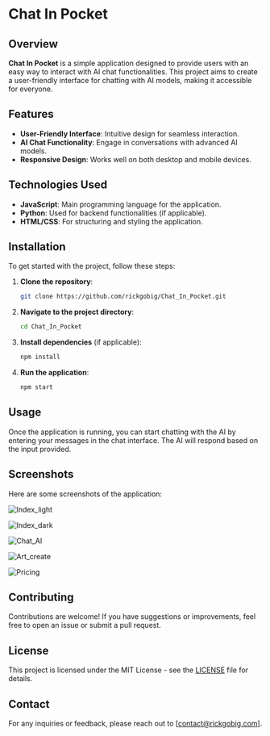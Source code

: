 # Chat In Pocket

## Overview

**Chat In Pocket** is a simple application designed to provide users with an easy way to interact with AI chat functionalities. This project aims to create a user-friendly interface for chatting with AI models, making it accessible for everyone.

## Features

- **User-Friendly Interface**: Intuitive design for seamless interaction.
- **AI Chat Functionality**: Engage in conversations with advanced AI models.
- **Responsive Design**: Works well on both desktop and mobile devices.

## Technologies Used

- **JavaScript**: Main programming language for the application.
- **Python**: Used for backend functionalities (if applicable).
- **HTML/CSS**: For structuring and styling the application.

## Installation

To get started with the project, follow these steps:

1. **Clone the repository**:
   ```bash
   git clone https://github.com/rickgobig/Chat_In_Pocket.git
   ```

2. **Navigate to the project directory**:
   ```bash
   cd Chat_In_Pocket
   ```

3. **Install dependencies** (if applicable):
   ```bash
   npm install
   ```

4. **Run the application**:
   ```bash
   npm start
   ```

## Usage

Once the application is running, you can start chatting with the AI by entering your messages in the chat interface. The AI will respond based on the input provided.

## Screenshots

Here are some screenshots of the application:

![Index_light](https://i.imgur.com/7wcoIpW.png) 

![Index_dark](https://i.imgur.com/LqU0gSy.png)

![Chat_AI](https://i.imgur.com/rLC9bgF.png)

![Art_create](https://i.imgur.com/5q37TaB.png)

![Pricing](https://i.imgur.com/kMBJXqY.png)

## Contributing

Contributions are welcome! If you have suggestions or improvements, feel free to open an issue or submit a pull request.

## License

This project is licensed under the MIT License - see the [LICENSE](LICENSE) file for details.

## Contact


For any inquiries or feedback, please reach out to [contact@rickgobig.com].
